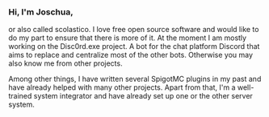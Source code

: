 ### Hi, I'm Joschua,
or also called scolastico. I love free open source software and would like to do my part to ensure that there is more of it. At the moment I am mostly working on the Disc0rd.exe project. A bot for the chat platform Discord that aims to replace and centralize most of the other bots. Otherwise you may also know me from other projects.

Among other things, I have written several SpigotMC plugins in my past and have already helped with many other projects. Apart from that, I'm a well-trained system integrator and have already set up one or the other server system.
